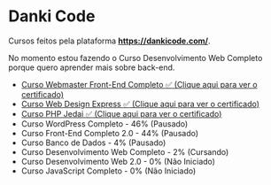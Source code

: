 # Danki Code
Cursos feitos pela plataforma **https://dankicode.com/**.

No momento estou fazendo o Curso Desenvolvimento Web Completo porque quero aprender mais sobre back-end.

 - [Curso Webmaster Front-End Completo :white_check_mark: (Clique aqui para ver o certificado)](https://cursos.dankicode.com/api/certificados/a924f1fb-cf78-4995-8830-562d0297dba0) 
 - [Curso Web Design Express :white_check_mark: (Clique aqui para ver o certificado)](https://cursos.dankicode.com/api/certificados/38bfcf57-45ad-4efe-9031-343bfaaa8949)
 - [Curso PHP Jedai :white_check_mark: (Clique aqui para ver o certificado)](https://cursos.dankicode.com/api/certificados/38304104-49af-4be8-9ce6-85df509099e5)
 - Curso WordPress Completo - 46% (Pausado)
 - Curso Front-End Completo 2.0 - 44% (Pausado)
 - Curso Banco de Dados - 4% (Pausado)
 - Curso Desenvolvimento Web Completo - 2% (Cursando)
 - Curso Desenvolvimento Web 2.0 - 0% (Não Iniciado)
 - Curso JavaScript Completo - 0% (Não Iniciado)